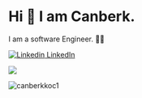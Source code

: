 # Hi :wave: I am Canberk.
 I am a software Engineer. :man_technologist: 


[![Linkedin](https://i.stack.imgur.com/gVE0j.png) LinkedIn](https://www.linkedin.com/in/canberk-ko%C3%A7-024a10164/)
&nbsp;

 
 ![](https://komarev.com/ghpvc/?username=canberkkoc1&color=green)



<p><img align="left" src="https://github-readme-stats.vercel.app/api/top-langs?username=canberkkoc1&show_icons=true&locale=en&layout=compact" alt="canberkkoc1" /></p>
